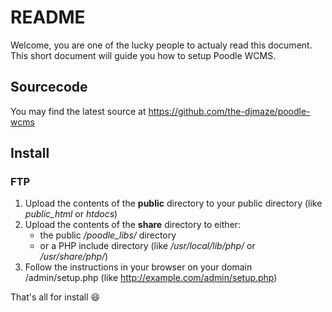 # README #

Welcome, you are one of the lucky people to actualy read this document.
This short document will guide you how to setup Poodle WCMS.

## Sourcecode ##

You may find the latest source at https://github.com/the-djmaze/poodle-wcms

## Install ##

### FTP ###

1. Upload the contents of the **public** directory to your public directory (like *public_html* or *htdocs*)
2. Upload the contents of the **share** directory to either:
	* the public */poodle_libs/* directory
	* or a PHP include directory (like */usr/local/lib/php/* or */usr/share/php/*)
3. Follow the instructions in your browser on your domain /admin/setup.php
	(like http://example.com/admin/setup.php)


That's all for install 😆
